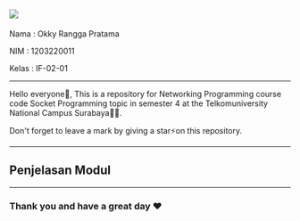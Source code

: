 <h1 align="left">
    <img src="https://readme-typing-svg.herokuapp.com/?font=Righteous&size=35&color=F7AA00&center=false&vCenter=true&width=800&height=70&duration=4000&pause=500&lines=⚡+Welcome+to+My+Repository+⚡;+Network+Programming+Socket+😁;"/>
</h1>
<p>Nama : Okky Rangga Pratama</p>
<p>NIM : 1203220011</p>
<p>Kelas : IF-02-01</p>

<hr>

<p>Hello everyone👋, This is a repository for Networking Programming course code Socket Programming topic in semester 4 at the Telkomuniversity National Campus Surabaya🧑‍💻.</p>
<p>Don't forget to leave a mark by giving a star⚡on this repository.</p>

<hr>

<h2>Penjelasan Modul</h2>

<hr>

<h3 align="left">Thank you and have a great day ❤</h3>
